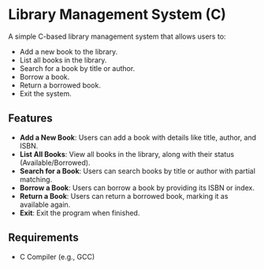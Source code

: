 # Library Management System (C)

A simple C-based library management system that allows users to:
- Add a new book to the library.
- List all books in the library.
- Search for a book by title or author.
- Borrow a book.
- Return a borrowed book.
- Exit the system.

## Features
- **Add a New Book**: Users can add a book with details like title, author, and ISBN.
- **List All Books**: View all books in the library, along with their status (Available/Borrowed).
- **Search for a Book**: Users can search books by title or author with partial matching.
- **Borrow a Book**: Users can borrow a book by providing its ISBN or index.
- **Return a Book**: Users can return a borrowed book, marking it as available again.
- **Exit**: Exit the program when finished.

## Requirements

- C Compiler (e.g., GCC)


